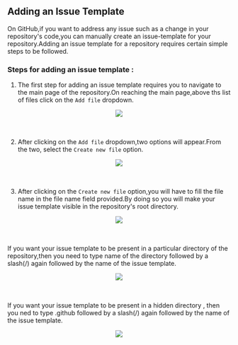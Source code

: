 ## Adding an Issue Template

On GitHub,if you want to address any issue such as a change in your repository's code,you can manually create an issue-template for your repository.Adding an issue template for a repository requires certain simple steps to be followed.

### Steps for adding an issue template :

1. The first step for adding an issue template requires you to navigate to the main page of the repository.On reaching the main page,above ths list of files click on the `Add file` dropdown.

<div align="center">
  <img src="https://user-images.githubusercontent.com/102421475/174836344-ccf062d3-644a-4af9-b66b-ad2cf69aad09.png">
 </div>
 <br><br>


2. After clicking on the `Add file` dropdown,two options will appear.From the two, select the `Create new file` option.

<div align="center">
  <img src="https://user-images.githubusercontent.com/102421475/174837290-4b518abc-8ac8-49db-b67c-f96f1e4d0bce.png">
</div>
<br><br>


3. After clicking on the `Create new file` option,you will have to fill the file name in the file name field provided.By doing so you will make your issue template visible in the repository's root directory.

<div align="center">
  <img src="https://user-images.githubusercontent.com/102421475/174840446-ce77d8aa-d805-419e-9704-1de7dff2ebf3.png">
</div>
<br><br>

  If you want your issue template to be present in a particular directory of the repository,then you need to type name of the directory followed by a slash(/) again   followed by the name of the issue template.
  
  <div align="center">
   <img src="https://user-images.githubusercontent.com/102421475/174842790-cb289f5b-8eca-4b1c-a649-ab62275ae28f.png">
  </div>
  <br><br>
  
  If you want your issue template to be present in a hidden directory , then you ned to type .github followed by a slash(/) again followed by the name of the issue   template.
  
  <div align="center">
  <img src="https://user-images.githubusercontent.com/102421475/177337197-8fd96f94-03df-4934-8a13-3d028c6ae0aa.jpg">
  </div>
  <br><br>
